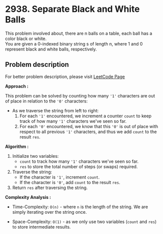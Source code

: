 # 2938. Separate Black and White Balls

This problem involved about, there are n balls on a table, each ball has a color black or white.<br/>
You are given a 0-indexed binary string s of length n, where 1 and 0 represent black and white balls, respectively.

## Problem description

For better problem description, please visit [LeetCode Page](https://leetcode.com/problems/separate-black-and-white-balls/description/)

**Approach :**<br/>

This problem can be solved by counting how many `'1'` characters are out of place in relation to the `'0'` characters:

-   As we traverse the string from left to right:
    1. For each `'1'` encountered, we increment a counter `count` to keep track of how many `'1'` characters we've seen so far.
    2. For each `'0'` encountered, we know that this `'0'` is out of place with respect to all previous `'1'` characters, and thus we add `count` to the result `res`.

**Algorithm :**<br/>

1. Initialize two variables:
    - `count` to track how many `'1'` characters we've seen so far.
    - `res` to store the total number of steps (or swaps) required.
2. Traverse the string:
    - If the character is `'1'`, increment `count`.
    - If the character is `'0'`, add `count` to the result `res`.
3. Return `res` after traversing the string.

**Complexity Analysis :**<br/>

-   Time-Complexity: `O(n)` - where `n` is the length of the string. We are simply iterating over the string once.

-   Space-Complexity: `O(1)` - as we only use two variables (`count` and `res`) to store intermediate results.